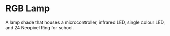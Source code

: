 # RGB Lamp
 A lamp shade that houses a microcontroller, infrared LED, single colour LED, and 24 Neopixel Ring for school.
